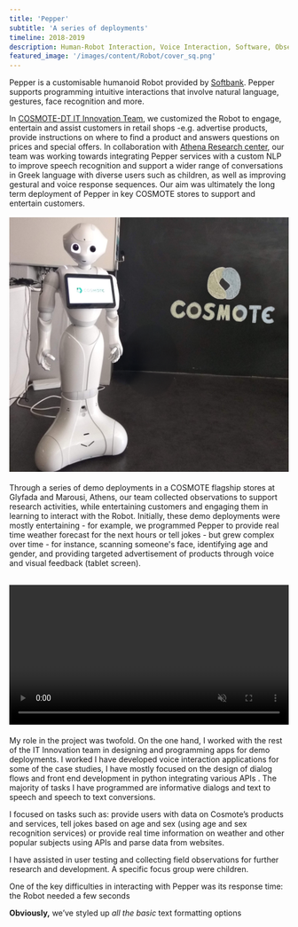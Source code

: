 ```yaml
---
title: 'Pepper'
subtitle: 'A series of deployments'
timeline: 2018-2019
description: Human-Robot Interaction, Voice Interaction, Software, Observation, Deployment, COSMOTE-DT.
featured_image: '/images/content/Robot/cover_sq.png'
---
```

Pepper is a customisable humanoid Robot provided by [Softbank](https://us.softbankrobotics.com/pepper). Pepper supports programming intuitive interactions that involve natural language, gestures, face recognition and more. 

In [COSMOTE-DT IT Innovation Team](https://www.cosmote.gr/static/otegroup/en/page/it_innovation_center_new), we customized the Robot to engage, entertain and assist customers in retail shops -e.g. advertise products, provide instructions on where to find a product and answers questions on prices and special offers. In collaboration with [Athena Research center](https://www.athenarc.gr/en/research), our team was working towards integrating Pepper services with a custom NLP to improve speech recognition and support a wider range of conversations in Greek language with diverse users such as children, as well as improving gestural and voice response sequences. Our aim was ultimately the long term deployment of Pepper in key COSMOTE stores to support and entertain customers. 
<br><br>
![](/images/content/Robot/cover_sq.png)
<br><br>
Through a series of demo deployments in a COSMOTE flagship stores at Glyfada and Marousi, Athens, our team collected observations to support research activities, while entertaining customers and engaging them in learning to interact with the Robot. Initially, these demo deployments were mostly entertaining - for example, we programmed Pepper to provide real time weather forecast for the next hours or tell jokes -  but grew complex over time - for instance, scanning someone's face, identifying age and gender, and providing targeted advertisement of products through voice and visual feedback (tablet screen).
<br><br>
<!-- <video width="640" height="360" controls> -->
<video width="100%" controls muted>
  <source src="/images/content/Robot/dinno4.mp4" type="video/mp4">
</video> 
<br><br>
My role in the project was twofold. On the one hand, I worked with the rest of the IT Innovation team in designing and programming apps for demo deployments. I worked I have developed voice interaction applications for some of the case studies, 
I have mostly focused on the design of dialog flows and front end development in python integrating various APIs . The majority of tasks I have programmed are informative dialogs and text to speech and speech to text conversions. 

I focused on tasks such as: provide users with data on Cosmote’s products and services, tell jokes based on age and sex (using age and sex recognition services) or provide real time information on weather and other popular subjects using APIs and parse data from websites.

I have assisted in user testing and collecting field observations for further research and development. A specific focus group were children. 

One of the key difficulties in interacting with Pepper was its response time: the Robot needed a few seconds 


**Obviously,** we’ve styled up *all the basic* text formatting options 